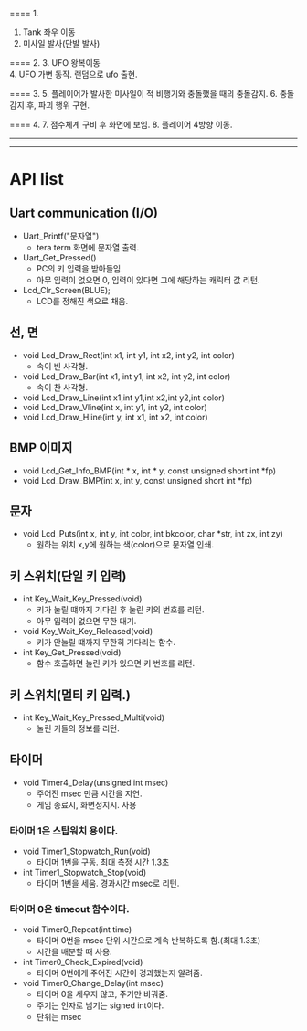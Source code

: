 ==== 1.
1. Tank 좌우 이동
2. 미사일 발사(단발 발사)

==== 2.
3. UFO 왕복이동      
4. UFO 가변 동작. 랜덤으로 ufo 출현.

==== 3.
5. 플레이어가 발사한 미사일이 적 비행기와 충돌했을 때의 충돌감지.
6. 충돌 감지 후, 파괴 행위 구현.


==== 4.
7. 점수체계 구비 후 화면에 보임.
8. 플레이어 4방향 이동.

---------------------------------------------------------------


---------------------------------------------------------------
# API list
## Uart communication (I/O)
- Uart_Printf("문자열")
  - tera term 화면에 문자열 출력.
- Uart_Get_Pressed()
  - PC의 키 입력을 받아들임.
  - 아무 입력이 없으면 0, 입력이 있다면 그에 해당하는 캐릭터 값 리턴.
- Lcd_Clr_Screen(BLUE);
  - LCD를 정해진 색으로 채움.

## 선, 면
- void Lcd_Draw_Rect(int x1, int y1, int x2, int y2, int color)
  - 속이 빈 사각형.
- void Lcd_Draw_Bar(int x1, int y1, int x2, int y2, int color)
  - 속이 찬 사각형.
- void Lcd_Draw_Line(int x1,int y1,int x2,int y2,int color)
- void Lcd_Draw_Vline(int x, int y1, int y2, int color)
- void Lcd_Draw_Hline(int y, int x1, int x2, int color)

## BMP 이미지
- void Lcd_Get_Info_BMP(int * x, int  * y, const unsigned short int *fp)
- void Lcd_Draw_BMP(int x, int y, const unsigned short int *fp)

## 문자
- void Lcd_Puts(int x, int y, int color, int bkcolor, char *str, int zx, int zy)
  - 원하는 위치 x,y에 원하는 색(color)으로 문자열 인쇄.

## 키 스위치(단일 키 입력)
- int Key_Wait_Key_Pressed(void)
  - 키가 눌릴 떄까지 기다린 후 눌린 키의 번호를 리턴.
  - 아무 입력이 없으면 무한 대기.
- void Key_Wait_Key_Released(void)
  - 키가 안눌릴 떄까지 무한히 기다리는 함수.
- int Key_Get_Pressed(void)
  - 함수 호출하면 눌린 키가 있으면 키 번호를 리턴.

## 키 스위치(멀티 키 입력.)
- int Key_Wait_Key_Pressed_Multi(void)
  - 눌린 키들의 정보를 리턴.

## 타이머
- void Timer4_Delay(unsigned int msec)
  - 주어진 msec 만큼 시간을 지연.
  - 게임 종료시, 화면정지시. 사용

### 타이머 1은 스탑워치 용이다.
- void Timer1_Stopwatch_Run(void)
  - 타이머 1번을 구동. 최대 측정 시간 1.3초
- int Timer1_Stopwatch_Stop(void)
  - 타이머 1번을 세움. 경과시간 msec로 리턴.

### 타이머 0은 timeout 함수이다.
- void Timer0_Repeat(int time)
  - 타이머 0번을 msec 단위 시간으로 계속 반복하도록 함.(최대 1.3초)
  - 시간을 배분할 때 사용.
- int Timer0_Check_Expired(void)
  - 타이머 0번에게 주어진 시간이 경과했는지 알려줌.
- void Timer0_Change_Delay(int msec)
  - 타이머 0을 세우지 않고, 주기만 바꿔줌.
  - 주기는 인자로 넘기는  signed int이다.
  - 단위는 msec
